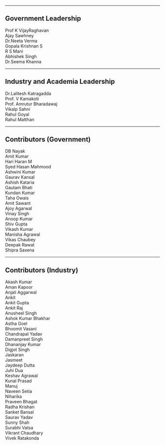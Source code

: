 ---------------------------------
Government Leadership
---------------------------------
Prof K  VijayRaghavan  
Ajay Sawhney  
Dr.Neeta Verma  
Gopala Krishnan S  
R S Mani  
Abhishek Singh  
Dr.Seema Khanna  

---------------------------------
Industry and Academia Leadership
---------------------------------
Dr.Lalitesh Katragadda  
Prof. V Kamakoti  
Prof. Amrutur Bharadawaj  
Vikalp Sahni  
Rahul Goyal  
Rahul Matthan  

---------------------------------
Contributors (Government)
---------------------------------
DB Nayak  
Amit Kumar  
Hari Haran M  
Syed Hasan Mahmood  
Ashwini Kumar  
Gaurav Kansal  
Ashish Kataria  
Gautam Bhati  
Kundan Kumar  
Taha Owais  
Amit Sawant  
Ajoy Agarwal  
Vinay Singh  
Anoop Kumar  
Shiv Gupta  
Vikash Kumar  
Manisha Agrawal  
Vikas Chaubey  
Deepak Rawat  
Shipra Saxena  

---------------------------------
Contributors (Industry)
---------------------------------
Akash Kumar  
Aman Kapoor  
Anjali Aggarwal  
Ankit  
Ankit Gupta  
Ankit Raj  
Anusheel Singh  
Ashok Kumar Bhakhar  
Astha Goel  
Bhoomit Vasani  
Chandrapal Yadav  
Damanpreet Singh  
Dhananjay Kumar  
Digjot Singh  
Jaskaran  
Jasmeet  
Jaydeep Dutta  
Juhi Dua  
Keshav Agrawal  
Kunal Prasad  
Manuj  
Naveen Setia  
Niharika  
Praveen Bhagat  
Radha Krishan  
Sanket Bansal  
Saurav Yadav  
Sunny Shah  
Surabhi Vatsa  
Vikrant Chaudhary  
Vivek Ratakonda  
